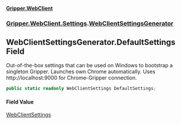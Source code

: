 #### [Gripper.WebClient](index 'index')
### [Gripper.WebClient.Settings](Gripper_WebClient_Settings 'Gripper.WebClient.Settings').[WebClientSettingsGenerator](Gripper_WebClient_Settings_WebClientSettingsGenerator 'Gripper.WebClient.Settings.WebClientSettingsGenerator')
## WebClientSettingsGenerator.DefaultSettings Field
Out-of-the-box settings that can be used on Windows to bootstrap a singleton Gripper. Launches own Chrome automatically. Uses http://localhost:9000 for Chrome-Gripper connection.  
```csharp
public static readonly WebClientSettings DefaultSettings;
```
#### Field Value
[WebClientSettings](Gripper_WebClient_WebClientSettings 'Gripper.WebClient.WebClientSettings')
